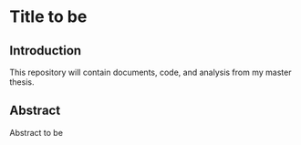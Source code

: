 # Title to be

## Introduction

This repository will contain documents, code, and analysis from my master thesis.

## Abstract

Abstract to be